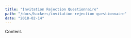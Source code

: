 ```yaml
---
title: "Invitation Rejection Questionnaire"
path: "/docs/hackers/invitation-rejection-questionnaire"
date: "2018-02-14"
---
```


Content.

